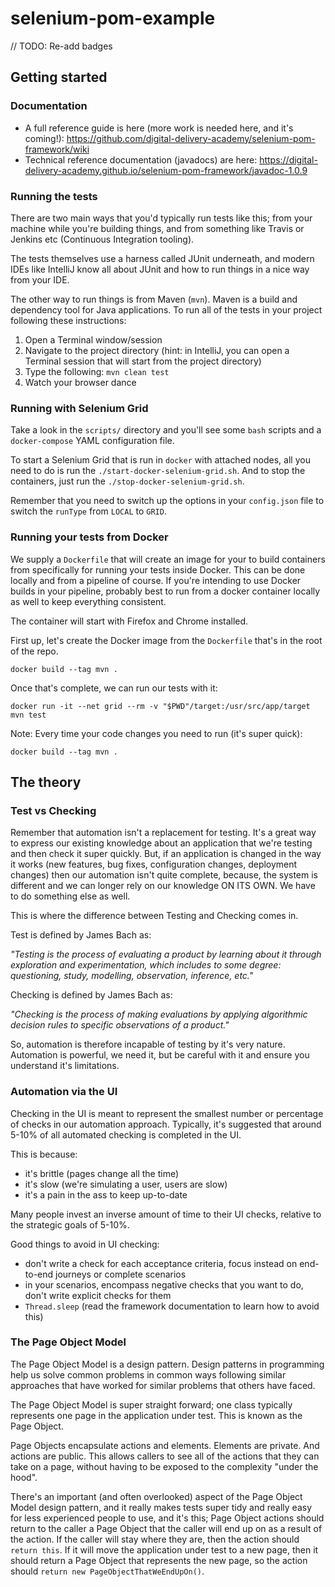 # selenium-pom-example
// TODO: Re-add badges

## Getting started

### Documentation

- A full reference guide is here (more work is needed here, and it's coming!): https://github.com/digital-delivery-academy/selenium-pom-framework/wiki
- Technical reference documentation (javadocs) are here: https://digital-delivery-academy.github.io/selenium-pom-framework/javadoc-1.0.9

### Running the tests

There are two main ways that you'd typically run tests like this; from your machine while you're building things, and
from something like Travis or Jenkins etc (Continuous Integration tooling).

The tests themselves use a harness called JUnit underneath, and modern IDEs like IntelliJ know all about JUnit and how 
to run things in a nice way from your IDE.

The other way to run things is from Maven (`mvn`).  Maven is a build and dependency tool for Java applications.  To run all 
of the tests in your project following these instructions:

1. Open a Terminal window/session
2. Navigate to the project directory (hint: in IntelliJ, you can open a Terminal session that will start from the project directory)
3. Type the following: `mvn clean test`
4. Watch your browser dance

### Running with Selenium Grid

Take a look in the `scripts/` directory and you'll see some `bash` scripts and a `docker-compose` YAML configuration file.

To start a Selenium Grid that is run in `docker` with attached nodes, all you need to do is run the `./start-docker-selenium-grid.sh`.  And to stop the containers,
just run the `./stop-docker-selenium-grid.sh`.

Remember that you need to switch up the options in your `config.json` file to switch the `runType` from `LOCAL` to `GRID`. 

### Running your tests from Docker

We supply a `Dockerfile` that will create an image for your to build containers from specifically for running your tests inside Docker.  This can be done locally and from a pipeline of course.
If you're intending to use Docker builds in your pipeline, probably best to run from a docker container locally as well to keep everything consistent.

The container will start with Firefox and Chrome installed.

First up, let's create the Docker image from the `Dockerfile` that's in the root of the repo.

`docker build --tag mvn .`

Once that's complete, we can run our tests with it:

`docker run -it --net grid --rm -v "$PWD"/target:/usr/src/app/target mvn test`

Note: Every time your code changes you need to run (it's super quick):

`docker build --tag mvn .`

## The theory

### Test vs Checking

Remember that automation isn't a replacement for testing.  It's a great way to express our existing knowledge about an application
that we're testing and then check it super quickly.  But, if an application is changed in the way it works (new features, 
bug fixes, configuration changes, deployment changes) then our automation isn't quite complete, because, the system is different
and we can longer rely on our knowledge ON ITS OWN.  We have to do something else as well.

This is where the difference between Testing and Checking comes in.

Test is defined by James Bach as:

_"Testing is the process of evaluating a product by learning about it through exploration and experimentation, which 
includes to some degree: questioning, study, modelling, observation, inference, etc."_

Checking is defined by James Bach as:

_"Checking is the process of making evaluations by applying algorithmic decision rules to specific observations of a product."_

So, automation is therefore incapable of testing by it's very nature.  Automation is powerful, we need it, but
be careful with it and ensure you understand it's limitations.

### Automation via the UI

Checking in the UI is meant to represent the smallest number or percentage of checks in our automation approach.
Typically, it's suggested that around 5-10% of all automated checking is completed in the UI.

This is because:

- it's brittle (pages change all the time)
- it's slow (we're simulating a user, users are slow)
- it's a pain in the ass to keep up-to-date

Many people invest an inverse amount of time to their UI checks, relative to the strategic goals of 5-10%.

Good things to avoid in UI checking:

- don't write a check for each acceptance criteria, focus instead on end-to-end journeys or complete scenarios
- in your scenarios, encompass negative checks that you want to do, don't write explicit checks for them
- `Thread.sleep` (read the framework documentation to learn how to avoid this)

### The Page Object Model

The Page Object Model is a design pattern.  Design patterns in programming help us solve common problems in common ways
following similar approaches that have worked for similar problems that others have faced.

The Page Object Model is super straight forward; one class typically represents one page in the application under test.  This is
known as the Page Object.

Page Objects encapsulate actions and elements.  Elements are private.  And actions are public.  This allows callers to see 
all of the actions that they can take on a page, without having to be exposed to the complexity "under the hood".

There's an important (and often overlooked) aspect of the Page Object Model design pattern, and it really makes tests
super tidy and really easy for less experienced people to use, and it's this; Page Object actions should return to the caller
a Page Object that the caller will end up on as a result of the action.  If the caller will stay where they are, then
the action should `return this`.  If it will move the application under test to a new page, then it should return a Page Object
that represents the new page, so the action should `return new PageObjectThatWeEndUpOn()`.  
